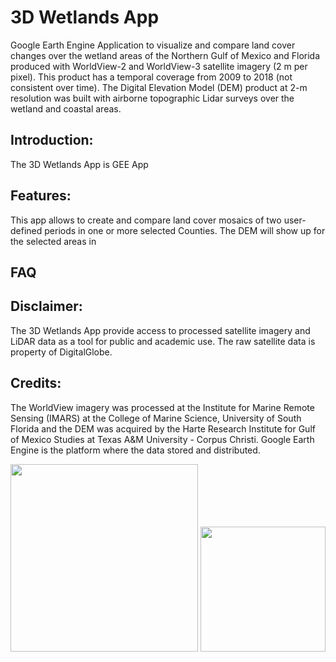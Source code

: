# 3D Wetlands App
<p>Google Earth Engine Application to visualize and compare land cover changes over the wetland areas of the Northern Gulf of Mexico and Florida produced with WorldView-2 and WorldView-3 satellite imagery (2 m per pixel). This product has a temporal coverage from 2009 to 2018 (not consistent over time). The Digital Elevation Model (DEM) product at 2-m resolution was built with airborne topographic Lidar surveys over the wetland and coastal areas.</p>

## Introduction:
The 3D Wetlands App is GEE App 
## Features:
This app allows to create and compare land cover mosaics of two user-defined periods in one or more selected Counties. The DEM will show up for the selected areas in 

## FAQ

## Disclaimer:
The 3D Wetlands App provide access to processed satellite imagery and LiDAR data as a tool for public and academic use. The raw satellite data is property of DigitalGlobe.

## Credits:
The WorldView imagery was processed at the Institute for Marine Remote Sensing (IMARS) at the College of Marine Science, University of South Florida and the DEM was acquired by the Harte Research Institute for Gulf of Mexico Studies at Texas A&M University - Corpus Christi. Google Earth Engine is the platform where the data stored and distributed.

<img src="https://raw.github.com/luislizcano/3D-wetlands-app/main/logos/USF-Logo2.png" width="300"> <img src="https://raw.github.com/luislizcano/3D-wetlands-app/main/logos/TAMUCC_block-color.png" width="200">
